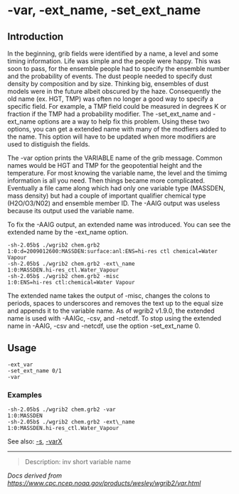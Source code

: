 # -var, -ext_name, -set_ext_name

## Introduction

In the beginning, grib fields were identified by a name, a level
and some timing information. Life was simple and the people were
happy. This was soon to pass, for the ensemble people had to
specify the ensemble number and the probability of events.
The dust people needed to specify dust density by
composition and by size. Thinking big, ensembles of dust
models were in the future albeit obscured by the haze.
Consequently the old name (ex. HGT, TMP) was often no longer
a good way to specify a specific field. For example, a
TMP field could be measured in degrees K or fraction
if the TMP had a probability modifier. The
-set_ext_name and -ext_name
options are a way to help fix this problem. Using these
two options, you can get a extended name with many of the
modfiers added to the name. This option will have to be
updated when more modifiers are used to distiguish the fields.

The -var option prints the VARIABLE name of
the grib message. Common names would be HGT and TMP for the geopotential
height and the temperature. For most knowing the variable name,
the level and the timimg information is all you need. Then things
became more complicated. Eventually a file came along which had only
one variable type (MASSDEN, mass density) but had a couple of
important qualifier chemical type (H2O/O3/N02) and ensemble member ID.
The -AAIG output was useless because its output
used the variable name.

To fix the -AAIG output, an extended name
was introduced. You can see the extended name by
the -ext_name option.

```
-sh-2.05b$ ./wgrib2 chem.grb2
1:0:d=2009012600:MASSDEN:surface:anl:ENS=hi-res ctl chemical=Water Vapour
-sh-2.05b$ ./wgrib2 chem.grb2 -ext\_name
1:0:MASSDEN.hi-res_ctl.Water_Vapour
-sh-2.05b$ ./wgrib2 chem.grb2 -misc
1:0:ENS=hi-res ctl:chemical=Water Vapour
```

The extended name takes the output of -misc,
changes the colons to periods, spaces to underscores and removes the
text up to the equal size and appends it to the variable name. As of
wgrib2 v1.9.0, the extended name is used with
-AAIGc, -csv, and -netcdf.
To stop using the extended name in -AAIG, -csv and -netcdf, use the option
-set_ext_name 0.

## Usage

```
-ext_var
-set_ext_name 0/1
-var
```

### Examples

```
-sh-2.05b$ ./wgrib2 chem.grb2 -var
1:0:MASSDEN
-sh-2.05b$ ./wgrib2 chem.grb2 -ext\_name
1:0:MASSDEN.hi-res_ctl.Water_Vapour
```

See also:
[-s](./s.md),
[-varX](./varX.md)

---

> Description: inv short variable name

_Docs derived from <https://www.cpc.ncep.noaa.gov/products/wesley/wgrib2/var.html>_
